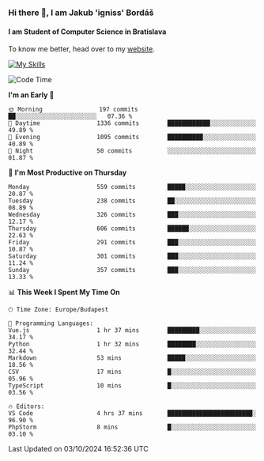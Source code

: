 ### Hi there 👋, I am Jakub 'igniss' Bordáš

#### I am Student of Computer Science in Bratislava
To know me better, head over to my [website](https://bordas.sk).

[![My Skills](https://skillicons.dev/icons?i=js,html,css,figma,svelte,java,kotlin,python,postgresql,typescript,nest,nodejs)](https://bordas.sk)


<!--START_SECTION:waka-->
![Code Time](http://img.shields.io/badge/Code%20Time-1%2C534%20hrs%2052%20mins-blue)

**I'm an Early 🐤** 

```text
🌞 Morning                197 commits         ██░░░░░░░░░░░░░░░░░░░░░░░   07.36 % 
🌆 Daytime                1336 commits        ████████████░░░░░░░░░░░░░   49.89 % 
🌃 Evening                1095 commits        ██████████░░░░░░░░░░░░░░░   40.89 % 
🌙 Night                  50 commits          ░░░░░░░░░░░░░░░░░░░░░░░░░   01.87 % 
```
📅 **I'm Most Productive on Thursday** 

```text
Monday                   559 commits         █████░░░░░░░░░░░░░░░░░░░░   20.87 % 
Tuesday                  238 commits         ██░░░░░░░░░░░░░░░░░░░░░░░   08.89 % 
Wednesday                326 commits         ███░░░░░░░░░░░░░░░░░░░░░░   12.17 % 
Thursday                 606 commits         ██████░░░░░░░░░░░░░░░░░░░   22.63 % 
Friday                   291 commits         ███░░░░░░░░░░░░░░░░░░░░░░   10.87 % 
Saturday                 301 commits         ███░░░░░░░░░░░░░░░░░░░░░░   11.24 % 
Sunday                   357 commits         ███░░░░░░░░░░░░░░░░░░░░░░   13.33 % 
```


📊 **This Week I Spent My Time On** 

```text
🕑︎ Time Zone: Europe/Budapest

💬 Programming Languages: 
Vue.js                   1 hr 37 mins        █████████░░░░░░░░░░░░░░░░   34.17 % 
Python                   1 hr 32 mins        ████████░░░░░░░░░░░░░░░░░   32.44 % 
Markdown                 53 mins             █████░░░░░░░░░░░░░░░░░░░░   18.56 % 
CSV                      17 mins             █░░░░░░░░░░░░░░░░░░░░░░░░   05.96 % 
TypeScript               10 mins             █░░░░░░░░░░░░░░░░░░░░░░░░   03.56 % 

🔥 Editors: 
VS Code                  4 hrs 37 mins       ████████████████████████░   96.90 % 
PhpStorm                 8 mins              █░░░░░░░░░░░░░░░░░░░░░░░░   03.10 % 
```


 Last Updated on 03/10/2024 16:52:36 UTC
<!--END_SECTION:waka-->
